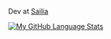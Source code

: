 Dev at [Sailia](https://sailia.co.uk)

[![My GitHub Language Stats](https://github-readme-stats.vercel.app/api/top-langs/?username=tomowen02&langs_count=5&theme=light)]()
